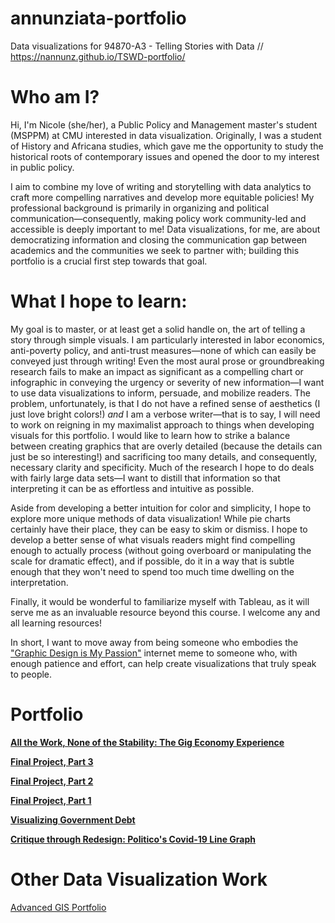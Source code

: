 # annunziata-portfolio 
Data visualizations for 94870-A3 - Telling Stories with Data // https://nannunz.github.io/TSWD-portfolio/


# Who am I?
Hi, I'm Nicole (she/her), a Public Policy and Management master's student (MSPPM) at CMU interested in data visualization. Originally, I was a student of History and Africana studies, which gave me the opportunity to study the historical roots of contemporary issues and opened the door to my interest in public policy. 

I aim to combine my love of writing and storytelling with data analytics to craft more compelling narratives and develop more equitable policies! My professional background is primarily in organizing and political communication—consequently, making policy work community-led and accessible is deeply important to me! Data visualizations, for me, are about democratizing information and closing the communication gap between academics and the communities we seek to partner with; building this portfolio is a crucial first step towards that goal. 

# What I hope to learn:
My goal is to master, or at least get a solid handle on, the art of telling a story through simple visuals. I am particularly interested in labor economics, anti-poverty policy, and anti-trust measures—none of which can easily be conveyed just through writing! Even the most aural prose or groundbreaking research fails to make an impact as significant as a compelling chart or infographic in conveying the urgency or severity of new information—I want to use data visualizations to inform, persuade, and mobilize readers. The problem, unfortunately, is that I do not have a refined sense of aesthetics (I just love bright colors!) <i>and</i> I am a verbose writer—that is to say, I will need to work on reigning in my maximalist approach to things when developing visuals for this portfolio. I would like to learn how to strike a balance between creating graphics that are overly detailed (because the details can just be so interesting!) and sacrificing too many details, and consequently, necessary clarity and specificity. Much of the research I hope to do deals with fairly large data sets—I want to distill that information so that interpreting it can be as effortless and intuitive as possible.

Aside from developing a better intuition for color and simplicity, I hope to explore more unique methods of data visualization! While pie charts certainly have their place, they can be easy to skim or dismiss. I hope to develop a better sense of what visuals readers might find compelling enough to actually process (without going overboard or manipulating the scale for dramatic effect), and if possible, do it in a way that is subtle enough that they won't need to spend too much time dwelling on the interpretation. 

Finally, it would be wonderful to familiarize myself with Tableau, as it will serve me as an invaluable resource beyond this course. I welcome any and all learning resources! 

In short, I want to move away from being someone who embodies the <a href="https://i.kym-cdn.com/photos/images/newsfeed/001/018/866/e44.png">"Graphic Design is My Passion"</a> internet meme to someone who, with enough patience and effort, can help create visualizations that truly speak to people. 

# Portfolio 

<a href="https://carnegiemellon.shorthandstories.com/all-the-work-none-of-the-stability-/index.html"><b>All the Work, None of the Stability: The Gig Economy Experience</b></a>

<a href="https://nannunz.github.io/TSWD-portfolio/final_project_part_3.html"><b>Final Project, Part 3</b></a>

<a href="https://nannunz.github.io/TSWD-portfolio/final_project_part_2.html"><b>Final Project, Part 2</b></a>

<a href="https://nannunz.github.io/TSWD-portfolio/final_project_part_1.html"><b>Final Project, Part 1</b></a>

<a href="https://nannunz.github.io/TSWD-portfolio/govt_debt_viz"><b>Visualizing Government Debt</b></a>

<a href="https://nannunz.github.io/TSWD-portfolio/politico_redraw.html"><b>Critique through Redesign: Politico's Covid-19 Line Graph</b></a>

# Other Data Visualization Work

[Advanced GIS Portfolio](https://nannunz.github.io/gis-portfolio/)
